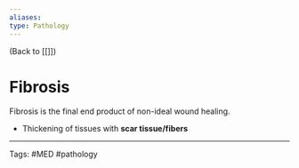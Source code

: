 ```yaml
---
aliases: 
type: Pathology
---
```


(Back to [[]])

# Fibrosis

Fibrosis is the final end product of non-ideal wound healing.
- Thickening of tissues with **scar tissue/fibers**

---
Tags: #MED #pathology 